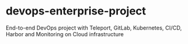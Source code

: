 # devops-enterprise-project
End-to-end DevOps project with Teleport, GitLab, Kubernetes, CI/CD, Harbor and Monitoring on Cloud infrastructure
